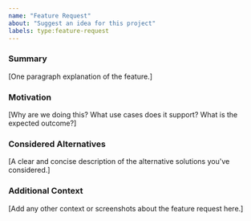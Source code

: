 ```yaml
---
name: "Feature Request"
about: "Suggest an idea for this project"
labels: type:feature-request
---
```


<!--

Do you want to ask a QUESTION? Are you looking for SUPPORT?
We're happy to help you via our support channels! Please read: https://github.com/cryptomator/cryptomator/blob/develop/SUPPORT.md

By filing a feature request, you are expected to comply with our code of conduct: https://github.com/cryptomator/cryptomator/blob/develop/.github/CODE_OF_CONDUCT.md

Of course, we also expect you to search for existing similar issues first! ;) https://github.com/cryptomator/cryptomator/issues?q=

-->

### Summary

[One paragraph explanation of the feature.]

### Motivation

[Why are we doing this? What use cases does it support? What is the expected outcome?]

### Considered Alternatives

[A clear and concise description of the alternative solutions you've considered.]

### Additional Context

[Add any other context or screenshots about the feature request here.]
